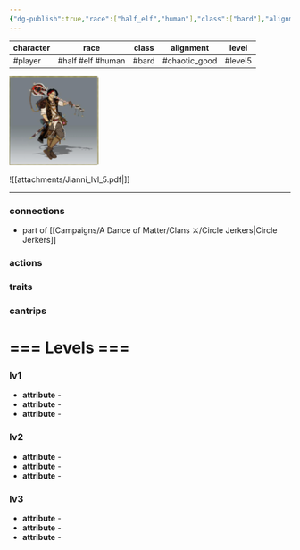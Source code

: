 ```yaml
---
{"dg-publish":true,"race":["half_elf","human"],"class":["bard"],"alignment":"chaotic_good","level":5,"permalink":"/campaigns/a-dance-of-matter/players/jianni/","dgPassFrontmatter":true}
---
```



| character | race              | class | alignment     | level   |
| --------- | ----------------- | ----- | ------------- | ------- |
| #player   | #half #elf #human | #bard | #chaotic_good | #level5 |

![attachments/img-Jianni.png](/img/user/attachments/img-Jianni.png)

![[attachments/Jianni_lvl_5.pdf|]]

---
### connections
- part of [[Campaigns/A Dance of Matter/Clans ⚔/Circle Jerkers\|Circle Jerkers]]

### actions
### traits
### cantrips

# === Levels ===
### lv1
- **attribute** - 
- **attribute** - 
- **attribute** - 

### lv2
- **attribute** - 
- **attribute** - 
- **attribute** - 

### lv3
- **attribute** - 
- **attribute** - 
- **attribute** - 
